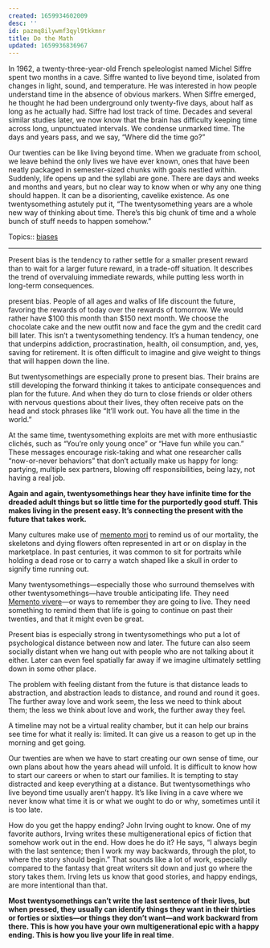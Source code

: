 ```yaml
---
created: 1659934602009
desc: ''
id: pazmq8ilywmf3qyl9tkkmnr
title: Do the Math
updated: 1659936836967
---
```

   
In 1962, a twenty-three-year-old French speleologist named Michel Siffre spent two months in a cave. Siffre wanted to live beyond time, isolated from changes in light, sound, and temperature. He was interested in how people understand time in the absence of obvious markers. When Siffre emerged, he thought he had been underground only twenty-five days, about half as long as he actually had. Siffre had lost track of time. Decades and several similar studies later, we now know that the brain has difficulty keeping time across long, unpunctuated intervals. We condense unmarked time. The days and years pass, and we say, “Where did the time go?”   
   
Our twenties can be like living beyond time. When we graduate from school, we leave behind the only lives we have ever known, ones that have been neatly packaged in semester-sized chunks with goals nestled within. Suddenly, life opens up and the syllabi are gone. There are days and weeks and months and years, but no clear way to know when or why any one thing should happen. It can be a disorienting, cavelike existence. As one twentysomething astutely put it, “The twentysomething years are a whole new way of thinking about time. There’s this big chunk of time and a whole bunch of stuff needs to happen somehow.”   
   
   
Topics::  [biases](../topics/biases.md)   
   
   
---   
   
Present bias is the tendency to rather settle for a smaller present reward than to wait for a larger future reward, in a trade-off situation. It describes the trend of overvaluing immediate rewards, while putting less worth in long-term consequences.   
   
present bias. People of all ages and walks of life discount the future, favoring the rewards of today over the rewards of tomorrow. We would rather have $100 this month than $150 next month. We choose the chocolate cake and the new outfit now and face the gym and the credit card bill later. This isn’t a twentysomething tendency. It’s a human tendency, one that underpins addiction, procrastination, health, oil consumption, and, yes, saving for retirement. It is often difficult to imagine and give weight to things that will happen down the line.
   
   
But twentysomethings are especially prone to present bias. Their brains are still developing the forward thinking it takes to anticipate consequences and plan for the future. And when they do turn to close friends or older others with nervous questions about their lives, they often receive pats on the head and stock phrases like “It’ll work out. You have all the time in the world.”   
   
At the same time, twentysomething exploits are met with more enthusiastic clichés, such as “You’re only young once” or “Have fun while you can.” These messages encourage risk-taking and what one researcher calls “now-or-never behaviors” that don’t actually make us happy for long: partying, multiple sex partners, blowing off responsibilities, being lazy, not having a real job.   
   
**Again and again, twentysomethings hear they have infinite time for the dreaded adult things but so little time for the purportedly good stuff. This makes living in the present easy. It’s connecting the present with the future that takes work.**   
   
Many cultures make use of [memento mori](../archive/memento%20mori.md) to remind us of our mortality, the skeletons and dying flowers often represented in art or on display in the marketplace. In past centuries, it was common to sit for portraits while holding a dead rose or to carry a watch shaped like a skull in order to signify time running out.   
   
Many twentysomethings—especially those who surround themselves with other twentysomethings—have trouble anticipating life. They need [Memento vivere](../swipes/phrases/Memento%20vivere.md)—or ways to remember they are going to live. They need something to remind them that life is going to continue on past their twenties, and that it might even be great.   
   
Present bias is especially strong in twentysomethings who put a lot of psychological distance between now and later. The future can also seem socially distant when we hang out with people who are not talking about it either. Later can even feel spatially far away if we imagine ultimately settling down in some other place.   
   
The problem with feeling distant from the future is that distance leads to abstraction, and abstraction leads to distance, and round and round it goes. The further away love and work seem, the less we need to think about them; the less we think about love and work, the further away they feel.   
   
A timeline may not be a virtual reality chamber, but it can help our brains see time for what it really is: limited. It can give us a reason to get up in the morning and get going.   
   
Our twenties are when we have to start creating our own sense of time, our own plans about how the years ahead will unfold. It is difficult to know how to start our careers or when to start our families. It is tempting to stay distracted and keep everything at a distance. But twentysomethings who live beyond time usually aren’t happy. It’s like living in a cave where we never know what time it is or what we ought to do or why, sometimes until it is too late.   
   
How do you get the happy ending? John Irving ought to know. One of my favorite authors, Irving writes these multigenerational epics of fiction that somehow work out in the end. How does he do it? He says, “I always begin with the last sentence; then I work my way backwards, through the plot, to where the story should begin.” That sounds like a lot of work, especially compared to the fantasy that great writers sit down and just go where the story takes them. Irving lets us know that good stories, and happy endings, are more intentional than that.   
   
**Most twentysomethings can’t write the last sentence of their lives, but when pressed, they usually can identify things they want in their thirties or forties or sixties—or things they don’t want—and work backward from there. This is how you have your own multigenerational epic with a happy ending. This is how you live your life in real time**.